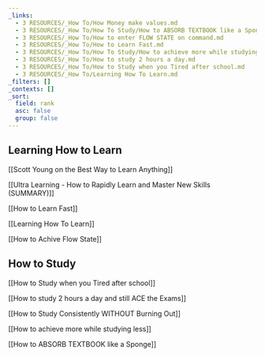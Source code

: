 ```yaml
---
_links:
  - 3 RESOURCES/_How To/How Money make values.md
  - 3 RESOURCES/_How To/How To Study/How to ABSORB TEXTBOOK like a Sponge.md
  - 3 RESOURCES/_How To/How to enter FLOW STATE on command.md
  - 3 RESOURCES/_How To/How to Learn Fast.md
  - 3 RESOURCES/_How To/How To Study/How to achieve more while studying less.md
  - 3 RESOURCES/_How To/How to study 2 hours a day.md
  - 3 RESOURCES/_How To/How to Study when you Tired after school.md
  - 3 RESOURCES/_How To/Learning How To Learn.md
_filters: []
_contexts: []
_sort:
  field: rank
  asc: false
  group: false
---
```

## Learning How to Learn

[[Scott Young on the Best Way to Learn Anything]]

[[Ultra Learning -  How to Rapidly Learn and Master New Skills (SUMMARY)]]

[[How to Learn Fast]]

[[Learning How To Learn]]

[[How to Achive Flow State]]
## How to Study

[[How to Study when you Tired after school]]

[[How to study 2 hours a day and still ACE the Exams]]

[[How to Study Consistently WITHOUT Burning Out]]

[[How to achieve more while studying less]]

[[How to ABSORB TEXTBOOK like a Sponge]]




